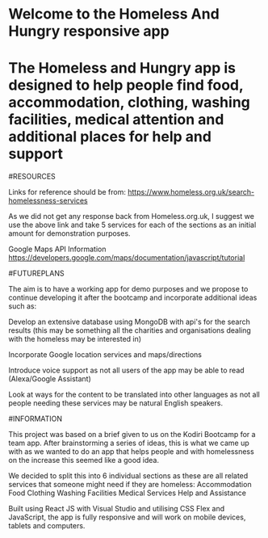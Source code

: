 # Welcome to the Homeless And Hungry responsive app
# The Homeless and Hungry app is designed to help people find food, accommodation, clothing, washing facilities, medical attention and additional places for help and support

#RESOURCES

Links for reference should be from:
https://www.homeless.org.uk/search-homelessness-services

As we did not get any response back from Homeless.org.uk, I suggest we use the above link and take 5 services for each of the sections as an initial amount for demonstration purposes.

Google Maps API Information
https://developers.google.com/maps/documentation/javascript/tutorial

#FUTUREPLANS

The aim is to have a working app for demo purposes and we propose to continue developing it after the bootcamp and incorporate additional ideas such as:

Develop an extensive database using MongoDB with api's for the search results (this may be something all the charities and organisations dealing with the homeless may be interested in)

Incorporate Google location services and maps/directions

Introduce voice support as not all users of the app may be able to read (Alexa/Google Assistant)

Look at ways for the content to be translated into other languages as not all people needing these services may be natural English speakers.

#INFORMATION

This project was based on a brief given to us on the Kodiri Bootcamp for a team app.  After brainstorming a series of ideas, this is what we came up with as we wanted to do an app that helps people and with homelessness on the increase this seemed like a good idea.

We decided to split this into 6 individual sections as these are all related services that someone might need if they are homeless:
Accommodation
Food
Clothing
Washing Facilities
Medical Services
Help and Assistance

Built using React JS with Visual Studio and utilising CSS Flex and JavaScript, the app is fully responsive and will work on mobile devices, tablets and computers.






